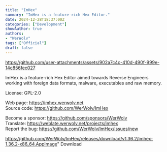 ```yaml
---
title: "ImHex"
summary: "ImHex is a feature-rich Hex Editor."
date: 2024-12-28T18:37:00Z
categories: ["Development"]
showAuthor: true
authors:
- "WerWolv"
tags: ["Official"]
draft: false
---
```


https://github.com/user-attachments/assets/902a7c4c-410d-490f-999e-14c856fec027

ImHex is a feature-rich Hex Editor aimed towards Reverse Engineers working with foreign data formats, malware, executables and raw memory.

License: GPL-2.0

Web page: <https://imhex.werwolv.net>  
Source code: <https://github.com/WerWolv/ImHex>

Become a sponsor: <https://github.com/sponsors/WerWolv>  
Translate: <https://weblate.werwolv.net/projects/imhex>  
Report the bug: <https://github.com/WerWolv/ImHex/issues/new>  

https://github.com/WerWolv/ImHex/releases/download/v1.36.2/imhex-1.36.2-x86_64.AppImage" 
Download

